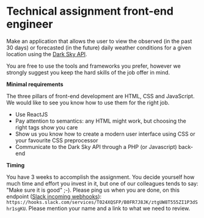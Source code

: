 # Technical assignment front-end engineer
Make an application that allows the user to view the observed (in the past 30 days) or forecasted (in the future) daily weather conditions for a given location using the [Dark Sky API](https://darksky.net/dev/docs).

You are free to use the tools and frameworks you prefer, however we strongly suggest you keep the hard skills of the job offer in mind.

**Minimal requirements**

The three pillars of front-end development are HTML, CSS and JavaScript. We would like to see you know how to use them for the right job.
* Use ReactJS
* Pay attention to semantics: any HTML might work, but choosing the right tags show you care
* Show us you know how to create a modern user interface using CSS or your favourite CSS preprocessor
* Communicate to the Dark Sky API through a PHP (or Javascript) back-end

**Timing**

You have 3 weeks to accomplish the assignment.  You decide yourself how much time and effort you invest in it, but one of our colleagues tends to say: "Make sure it is good" ;-). Please ping us when you are done, on this endpoint ([Slack incoming webhooks](https://api.slack.com/incoming-webhooks)): `https://hooks.slack.com/services/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`. Please mention your name and a link to what we need to review.
